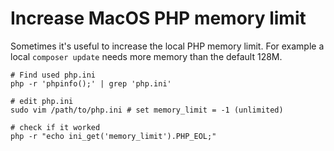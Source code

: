 # Increase MacOS PHP memory limit

Sometimes it's useful to increase the local PHP memory limit. For example a local `composer update` needs more memory than the default 128M.

```
# Find used php.ini
php -r 'phpinfo();' | grep 'php.ini'

# edit php.ini
sudo vim /path/to/php.ini # set memory_limit = -1 (unlimited)

# check if it worked
php -r "echo ini_get('memory_limit').PHP_EOL;"
```
